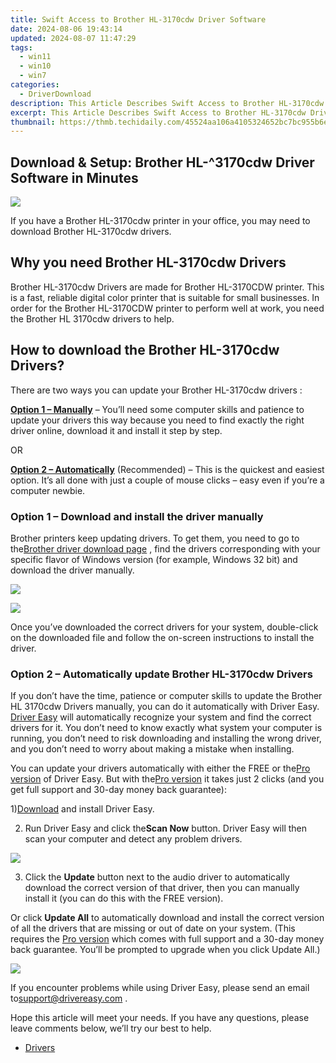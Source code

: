 ```yaml
---
title: Swift Access to Brother HL-3170cdw Driver Software
date: 2024-08-06 19:43:14
updated: 2024-08-07 11:47:29
tags:
  - win11
  - win10
  - win7
categories:
  - DriverDownload
description: This Article Describes Swift Access to Brother HL-3170cdw Driver Software
excerpt: This Article Describes Swift Access to Brother HL-3170cdw Driver Software
thumbnail: https://thmb.techidaily.com/45524aa106a4105324652bc7bc955b6e88f7e35d58f6ea88aa55d127c382693d.jpg
---
```


## Download & Setup: Brother HL-^3170cdw Driver Software in Minutes

![](https://images.drivereasy.com/wp-content/uploads/2019/05/HL3170CDW_front.png)

 If you have a Brother HL-3170cdw printer in your office, you may need to download Brother HL-3170cdw drivers.

## Why you need Brother HL-3170cdw Drivers

 Brother HL-3170cdw Drivers are made for Brother HL-3170CDW printer. This is a fast, reliable digital color printer that is suitable for small businesses. In order for the Brother HL-3170CDW printer to perform well at work, you need the Brother HL 3170cdw drivers to help.

## How to download the Brother HL-3170cdw Drivers?

There are two ways you can update your Brother HL-3170cdw drivers :

**[Option 1 – Manually](https://tools.techidaily.com/drivereasy/download/)** [](https://tools.techidaily.com/drivereasy/download/) – You’ll need some computer skills and patience to update your drivers this way because you need to find exactly the right driver online, download it and install it step by step.

OR

**[Option 2 – Automatically](https://tools.techidaily.com/drivereasy/download/)**  (Recommended) – This is the quickest and easiest option. It’s all done with just a couple of mouse clicks – easy even if you’re a computer newbie.

### Option 1 – Download and install the driver manually

 Brother printers keep updating drivers. To get them, you need to go to the[Brother driver download page](https://www.brother-usa.com/brother-support/driver-downloads#) , find the drivers corresponding with your specific flavor of Windows version (for example, Windows 32 bit) and download the driver manually.

![](https://images.drivereasy.com/wp-content/uploads/2019/05/20-1024x537.jpg)

![](https://images.drivereasy.com/wp-content/uploads/2019/05/22-1.jpg)

 Once you’ve downloaded the correct drivers for your system, double-click on the downloaded file and follow the on-screen instructions to install the driver.  

### Option 2 – Automatically update Brother HL-3170cdw Drivers

 If you don’t have the time, patience or computer skills to update the Brother HL 3170cdw Drivers manually, you can do it automatically with Driver Easy.  
[Driver Easy](https://tools.techidaily.com/drivereasy/download/) will automatically recognize your system and find the correct drivers for it. You don’t need to know exactly what system your computer is running, you don’t need to risk downloading and installing the wrong driver, and you don’t need to worry about making a mistake when installing.

 You can update your drivers automatically with either the FREE or the[Pro version](https://tools.techidaily.com/drivereasy/download/) of Driver Easy. But with the[Pro version](https://tools.techidaily.com/drivereasy/download/) it takes just 2 clicks (and you get full support and 30-day money back guarantee):

 1)[Download](https://tools.techidaily.com/drivereasy/download/) and install Driver Easy.

 2) Run Driver Easy and click the**Scan Now** button. Driver Easy will then scan your computer and detect any problem drivers.

![](https://images.drivereasy.com/wp-content/uploads/2019/05/9-2.jpg)

 3) Click the **Update** button next to the audio driver to automatically download the correct version of that driver, then you can manually install it (you can do this with the FREE version).  

 Or click **Update All** to automatically download and install the correct version of all the drivers that are missing or out of date on your system. (This requires the [Pro version](https://tools.techidaily.com/drivereasy/download/) which comes with full support and a 30-day money back guarantee. You’ll be prompted to upgrade when you click Update All.)

![](https://images.drivereasy.com/wp-content/uploads/2019/05/23-1.jpg)

 If you encounter problems while using Driver Easy, please send an email to[support@drivereasy.com](https://tools.techidaily.com/drivereasy/download/) .

 Hope this article will meet your needs. If you have any questions, please leave comments below, we’ll try our best to help.

* [Drivers](https://tools.techidaily.com/drivereasy/download/)

<ins class="adsbygoogle"
     style="display:block"
     data-ad-format="autorelaxed"
     data-ad-client="ca-pub-7571918770474297"
     data-ad-slot="1223367746"></ins>



<ins class="adsbygoogle"
     style="display:block"
     data-ad-client="ca-pub-7571918770474297"
     data-ad-slot="8358498916"
     data-ad-format="auto"
     data-full-width-responsive="true"></ins>
